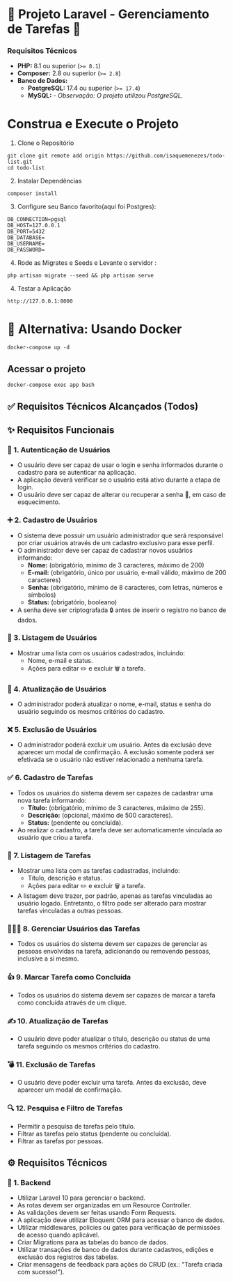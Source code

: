 # 🚀 Projeto Laravel - Gerenciamento de Tarefas 📝

### Requisitos Técnicos
* **PHP:** 8.1 ou superior (`>= 8.1`)
* **Composer:** 2.8 ou superior (`>= 2.8`)
* **Banco de Dados:**
    * **PostgreSQL:** 17.4 ou superior (`>= 17.4`)
    * **MySQL:**  - _Observação: O projeto utilizou PostgreSQL._

# Construa e Execute o Projeto

1. Clone o Repositório
```
git clone git remote add origin https://github.com/isaquemenezes/todo-list.git
cd todo-list
```
2. Instalar Dependências
```
composer install

```

3. Configure seu Banco favorito(aqui foi Postgres):
```
DB_CONNECTION=pgsql
DB_HOST=127.0.0.1
DB_PORT=5432
DB_DATABASE=
DB_USERNAME=
DB_PASSWORD=
``` 
4. Rode as Migrates e Seeds e Levante o servidor :
 ```
 php artisan migrate --seed && php artisan serve
``` 


4. Testar a Aplicação
```
http://127.0.0.1:8000
```

# 🐳 Alternativa: Usando Docker
```
docker-compose up -d

```

## Acessar o projeto 
```
docker-compose exec app bash
```



## ✅ Requisitos Técnicos Alcançados (Todos)

## ✨ Requisitos Funcionais

### 👤 1. Autenticação de Usuários

* O usuário deve ser capaz de usar o login e senha informados durante o cadastro para se autenticar na aplicação.
* A aplicação deverá verificar se o usuário está ativo durante a etapa de login.
* O usuário deve ser capaz de alterar ou recuperar a senha 🔑, em caso de esquecimento.

### ➕ 2. Cadastro de Usuários

* O sistema deve possuir um usuário administrador que será responsável por criar usuários através de um cadastro exclusivo para esse perfil.
* O administrador deve ser capaz de cadastrar novos usuários informando:
    * **Nome:** (obrigatório, mínimo de 3 caracteres, máximo de 200)
    * **E-mail:** (obrigatório, único por usuário, e-mail válido, máximo de 200 caracteres)
    * **Senha:** (obrigatório, mínimo de 8 caracteres, com letras, números e símbolos)
    * **Status:** (obrigatório, booleano)
* A senha deve ser criptografada 🔒 antes de inserir o registro no banco de dados.

### 📄 3. Listagem de Usuários

* Mostrar uma lista com os usuários cadastrados, incluindo:
    * Nome, e-mail e status.
    * Ações para editar ✏️ e excluir 🗑️ a tarefa.

### 🔄 4. Atualização de Usuários

* O administrador poderá atualizar o nome, e-mail, status e senha do usuário seguindo os mesmos critérios do cadastro.

### ❌ 5. Exclusão de Usuários

* O administrador poderá excluir um usuário. Antes da exclusão deve aparecer um modal de confirmação. A exclusão somente poderá ser efetivada se o usuário não estiver relacionado a nenhuma tarefa.

### ✅ 6. Cadastro de Tarefas

* Todos os usuários do sistema devem ser capazes de cadastrar uma nova tarefa informando:
    * **Título:** (obrigatório, mínimo de 3 caracteres, máximo de 255).
    * **Descrição:** (opcional, máximo de 500 caracteres).
    * **Status:** (pendente ou concluída).
* Ao realizar o cadastro, a tarefa deve ser automaticamente vinculada ao usuário que criou a tarefa.

### 📑 7. Listagem de Tarefas

* Mostrar uma lista com as tarefas cadastradas, incluindo:
    * Título, descrição e status.
    * Ações para editar ✏️ e excluir 🗑️ a tarefa.
* A listagem deve trazer, por padrão, apenas as tarefas vinculadas ao usuário logado. Entretanto, o filtro pode ser alterado para mostrar tarefas vinculadas a outras pessoas.

### 🧑‍🤝‍🧑 8. Gerenciar Usuários das Tarefas

* Todos os usuários do sistema devem ser capazes de gerenciar as pessoas envolvidas na tarefa, adicionando ou removendo pessoas, inclusive a si mesmo.

### 👍 9. Marcar Tarefa como Concluída

* Todos os usuários do sistema devem ser capazes de marcar a tarefa como concluída através de um clique.

### ✍️ 10. Atualização de Tarefas

* O usuário deve poder atualizar o título, descrição ou status de uma tarefa seguindo os mesmos critérios do cadastro.

### 💣 11. Exclusão de Tarefas

* O usuário deve poder excluir uma tarefa. Antes da exclusão, deve aparecer um modal de confirmação.

### 🔍 12. Pesquisa e Filtro de Tarefas

* Permitir a pesquisa de tarefas pelo título.
* Filtrar as tarefas pelo status (pendente ou concluída).
* Filtrar as tarefas por pessoas.

## ⚙️ Requisitos Técnicos

### 🧱 1. Backend

* Utilizar Laravel 10 para gerenciar o backend.
* As rotas devem ser organizadas em um Resource Controller.
* As validações devem ser feitas usando Form Requests.
* A aplicação deve utilizar Eloquent ORM para acessar o banco de dados.
* Utilizar middlewares, policies ou gates para verificação de permissões de acesso quando aplicável.
* Criar Migrations para as tabelas do banco de dados.
* Utilizar transações de banco de dados durante cadastros, edições e exclusão dos registros das tabelas.
* Criar mensagens de feedback para ações do CRUD (ex.: "Tarefa criada com sucesso!").

